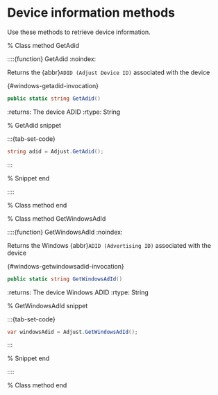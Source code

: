# Device information methods

Use these methods to retrieve device information.

% Class method GetAdid

::::{function} GetAdid
:noindex:

Returns the {abbr}`ADID (Adjust Device ID)` associated with the device

{#windows-getadid-invocation}

```c#
public static string GetAdid()
```

:returns: The device ADID
:rtype: String

% GetAdid snippet

:::{tab-set-code}

```c#
string adid = Adjust.GetAdid();
```

:::

% Snippet end

::::

% Class method end

% Class method GetWindowsAdId

::::{function} GetWindowsAdId
:noindex:

Returns the Windows {abbr}`ADID (Advertising ID)` associated with the device

{#windows-getwindowsadid-invocation}

```c#
public static string GetWindowsAdId()
```

:returns: The device Windows ADID
:rtype: String

% GetWindowsAdId snippet

:::{tab-set-code}

```c#
var windowsAdid = Adjust.GetWindowsAdId();
```

:::

% Snippet end

::::

% Class method end
